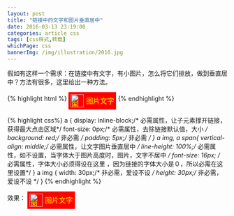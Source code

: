 ```yaml
---
layout: post
title: "链接中的文字和图片垂直居中"
date: 2016-03-13 23:19:00
categories: article css
tags: [css样式,转载]
whichPage: css
bannerImg: /img/illustration/2016.jpg
---
```


假如有这样一个需求：在链接中有文字，有小图片，怎么将它们排放，做到垂直居中？方法有很多，这里给出一种方法。


{% highlight html %}
<a id='my-link'>
    <img src='{{site.cloudSrc}}/img/common/favicon.jpg' alt='图片'>
    <span>图片文字</span>
<a/>
{% endhighlight %}

{% highlight css%}
a {
display: inline-block;/* 必需属性，让子元素撑开链接，获得最大点击区域*/
font-size: 0px;/* 必需属性，去除链接默认值，大小 */
background: red;/* 非必需 */
padding: 5px;/* 非必需 */
}
a img, a span{
vertical-align: middle;/* 必需属性，让文字图片垂直居中 */
line-height: 100%;/* 必需属性，如不设置，当字体大于图片高度时，图片，文字不居中 */
font-size: 16px; /* 必需属性，字体大小必须得设在这里 ，因为链接的字体大小是０，所以必需在这里设置*/
}
a img {
width: 30px;/* 非必需，爱设不设 */
height: 30px;/* 非必需，爱设不设 */
}
{% endhighlight %}

<style>
#my-link {
display: inline-block;/* 必需属性，让子元素撑开链接，获得最大点击区域*/
font-size: 0px;/* 必需属性，去除链接默认值，大小 */
background: red;/* 非必需 */
padding: 5px;/* 非必需 */
cursor: pointer;
}
#my-link img, #my-link span{
color: yellow;
vertical-align: middle;/* 必需属性，让文字图片垂直居中 */
line-height: 100%;/* 必需属性，如不设置，当字体大于图片高度时，图片，文字不居中 */
font-size: 16px; /* 必需属性，字体大小必须得设在这里 ，因为链接的字体大小是０，所以必需在这里设置*/
}
#my-link img {
display: inherit;
margin: 0 5px 0 0 ;
min-height: inherit;

width: 30px;/* 非必需，爱设不设 */
height: 30px;/* 非必需，爱设不设 */
}
</style>
效果：
<a id='my-link'>
    <img src='{{site.cloudSrc}}/img/common/favicon.jpg' alt='图片'>
    <span>图片文字</span>
<a/>